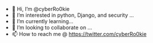 - 👋 Hi, I’m @cyberRo0kie
- 👀 I’m interested in python, Django, and security ...
- 🌱 I’m currently learning...
- 💞️ I’m looking to collaborate on ...
- 📫 How to reach me @ https://twitter.com/cyberRo0kie

<!---
jamiHaks/jamiHaks is a ✨ special ✨ repository because its `README.md` (this file) appears on your GitHub profile.
You can click the Preview link to take a look at your changes.
--->
